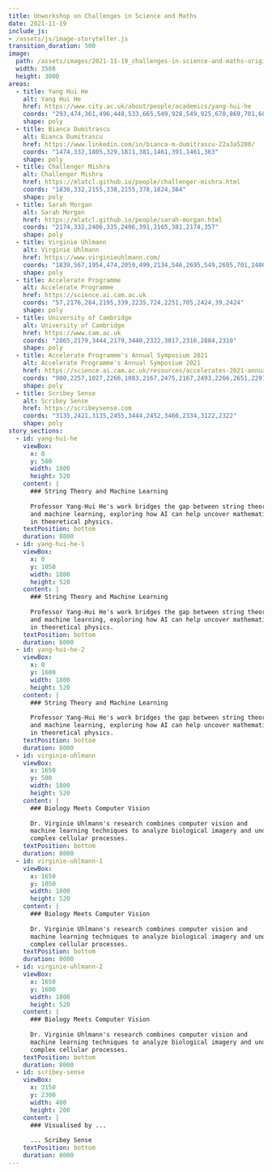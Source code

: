 ```yaml
---
title: Unworkshop on Challenges in Science and Maths
date: 2021-11-19
include_js:
- /assets/js/image-storyteller.js
transition_duration: 500
image:
  path: /assets/images/2021-11-19_challenges-in-science-and-maths-original.jpg
  width: 3508
  height: 3000
areas:
  - title: Yang Hui He
    alt: Yang Hui He
    href: https://www.city.ac.uk/about/people/academics/yang-hui-he
    coords: "293,474,361,496,448,533,665,549,928,549,925,670,869,701,686,738,597,760,463,747,333,763,206,766,150,636,194,515,327,484"
    shape: poly
  - title: Bianca Dumitrascu
    alt: Bianca Dumitrascu
    href: https://www.linkedin.com/in/bianca-m-dumitrascu-22a3a5280/
    coords: "1474,332,1805,329,1811,381,1461,391,1461,363"
    shape: poly    
  - title: Challenger Mishra
    alt: Challenger Mishra
    href: https://mlatcl.github.io/people/challenger-mishra.html
    coords: "1830,332,2155,338,2155,378,1824,384"
    shape: poly
  - title: Sarah Morgan
    alt: Sarah Morgan
    href: https://mlatcl.github.io/people/sarah-morgan.html
    coords: "2174,332,2406,335,2406,391,2165,381,2174,357"
    shape: poly
  - title: Virginie Uhlmann
    alt: Virginie Uhlmann
    href: https://www.virginieuhlmann.com/
    coords: "1839,567,1954,474,2059,499,2134,546,2695,549,2695,701,2400,763,2254,775,2118,760,2034,787,1898,778,1824,663"
    shape: poly
  - title: Accelerate Programme
    alt: Accelerate Programme
    href: https://science.ai.cam.ac.uk
    coords: "57,2176,284,2195,339,2235,724,2251,705,2424,39,2424"
    shape: poly
  - title: University of Cambridge
    alt: University of Cambridge
    href: https://www.cam.ac.uk
    coords: "2865,2179,3444,2179,3448,2322,3017,2316,2884,2310"
    shape: poly
  - title: Accelerate Programme's Annual Symposium 2021
    alt: Accelerate Programme's Annual Symposium 2021
    href: https://science.ai.cam.ac.uk/resources/accelerates-2021-annual-symposi
    coords: "900,2257,1027,2266,1083,2167,2475,2167,2493,2266,2651,2297,2688,2412,2654,2449,810,2443"
    shape: poly
  - title: Scribey Sense
    alt: Scribey Sense
    href: https://scribeysense.com
    coords: "3135,2421,3135,2455,3444,2452,3460,2334,3122,2322"
    shape: poly
story_sections:
  - id: yang-hui-he
    viewBox:
      x: 0
      y: 500
      width: 1800
      height: 520
    content: |
      ### String Theory and Machine Learning
      
      Professor Yang-Hui He's work bridges the gap between string theory
      and machine learning, exploring how AI can help uncover mathematical patterns
      in theoretical physics.
    textPosition: bottom
    duration: 8000
  - id: yang-hui-he-1
    viewBox:
      x: 0
      y: 1050
      width: 1800
      height: 520
    content: |
      ### String Theory and Machine Learning
      
      Professor Yang-Hui He's work bridges the gap between string theory
      and machine learning, exploring how AI can help uncover mathematical patterns
      in theoretical physics.
    textPosition: bottom
    duration: 8000
  - id: yang-hui-he-2
    viewBox:
      x: 0
      y: 1600
      width: 1800
      height: 520
    content: |
      ### String Theory and Machine Learning
      
      Professor Yang-Hui He's work bridges the gap between string theory
      and machine learning, exploring how AI can help uncover mathematical patterns
      in theoretical physics.
    textPosition: bottom
    duration: 8000  
  - id: virginie-uhlmann
    viewBox:
      x: 1650
      y: 500
      width: 1800
      height: 520
    content: |
      ### Biology Meets Computer Vision
      
      Dr. Virginie Uhlmann's research combines computer vision and 
      machine learning techniques to analyze biological imagery and understand
      complex cellular processes.
    textPosition: bottom
    duration: 8000    
  - id: virginie-uhlmann-1
    viewBox:
      x: 1650
      y: 1050
      width: 1800
      height: 520
    content: |
      ### Biology Meets Computer Vision
      
      Dr. Virginie Uhlmann's research combines computer vision and 
      machine learning techniques to analyze biological imagery and understand
      complex cellular processes.
    textPosition: bottom
    duration: 8000
  - id: virginie-uhlmann-2
    viewBox:
      x: 1650
      y: 1600
      width: 1800
      height: 520
    content: |
      ### Biology Meets Computer Vision
      
      Dr. Virginie Uhlmann's research combines computer vision and 
      machine learning techniques to analyze biological imagery and understand
      complex cellular processes.
    textPosition: bottom
    duration: 8000
  - id: scribey-sense
    viewBox:
      x: 3150
      y: 2300
      width: 400
      height: 200
    content: |
      ### Visualised by ...
      
      ... Scribey Sense
    textPosition: bottom
    duration: 8000
---
```

